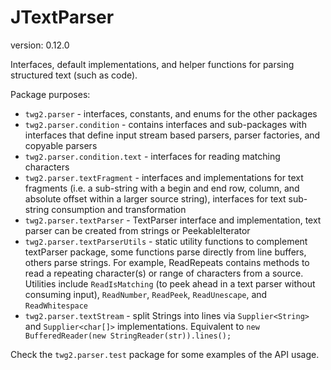 JTextParser
==============
version: 0.12.0

Interfaces, default implementations, and helper functions for parsing structured text (such as code).

Package purposes:
* `twg2.parser` - interfaces, constants, and enums for the other packages
* `twg2.parser.condition` - contains interfaces and sub-packages with interfaces that define input stream based parsers, parser factories, and copyable parsers
* `twg2.parser.condition.text` - interfaces for reading matching characters
* `twg2.parser.textFragment` - interfaces and implementations for text fragments (i.e. a sub-string with a begin and end row, column, and absolute offset within a larger source string), interfaces for text sub-string consumption and transformation
* `twg2.parser.textParser` - TextParser interface and implementation, text parser can be created from strings or PeekableIterator
* `twg2.parser.textParserUtils` - static utility functions to complement textParser package, some functions parse directly from line buffers, others parse strings. For example, ReadRepeats contains methods to read a repeating character(s) or range of characters from a source. Utilities include `ReadIsMatching` (to peek ahead in a text parser without consuming input), `ReadNumber`, `ReadPeek`, `ReadUnescape`, and `ReadWhitespace`
* `twg2.parser.textStream` - split Strings into lines via `Supplier<String>` and `Supplier<char[]>` implementations.  Equivalent to `new BufferedReader(new StringReader(str)).lines();`

Check the `twg2.parser.test` package for some examples of the API usage.
